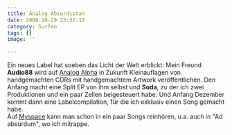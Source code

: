 ```yaml
---
title: Analog Absurdistan
date: 2008-10-29 23:32:13
category: Surfen
tags: []
image: ''

---
```


Ein neues Label hat soeben das Licht der Welt erblickt: Mein Freund **Audio88** wird auf [Analog Alpha](http://www.myspace.com/analogalpharec) in Zukunft Kleinauflagen von handgemachten CDRs mit handgemachtem Artwork veröffentlichen. Den Anfang macht eine Split EP von ihm selbst und **Soda**, zu der ich zwei Produktionen und ein paar Zeilen beigesteuert habe. Und Anfang Dezember kommt dann eine Labelcompilation, für die ich exklusiv einen Song gemacht habe.  
Auf [Myspace](http://www.myspace.com/analogalpharec) kann man schon in ein paar Songs reinhören, u.a. auch in "Ad absurdum", wo ich mitrappe.
